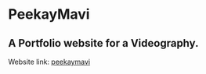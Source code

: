 # **PeekayMavi**
## A Portfolio website for a Videography. 
Website link: [peekaymavi](https://peekaymavi.com/)
